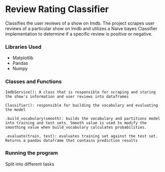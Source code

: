 # Review Rating Classifier

Classifies the user reviews of a show on Imdb. The project scrapes user reviews of a particular show on Imdb and utilizes a Naive bayes Classifier implementation to determine if a specific review is positive or negative. 

### Libraries Used

- Matplotlib
- Pandas
- Numpy


### Classes and Functions

    ImdbService(): A class that is responsible for scraping and storing the show's information and user reviews into dataframes

    Classifier(): responsible for building the vocabulary and evaluating the model

    .build_vocabulary(smooth): builds the vocabulary and partitions model into training and test sets. Smooth value is used to modify the smoothing value when build_vocabulary calculates probabilities.

    .evaluate(train, test): evaluates training set against the test set. Returns a pandas dataframe that contains prediction results 

### Running the program

Split into different tasks